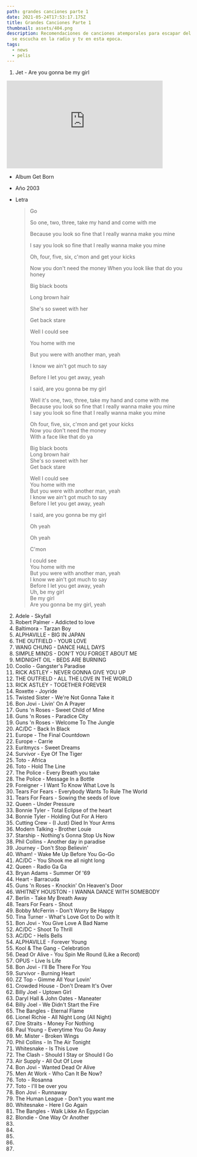 ```yaml
---
path: grandes canciones parte 1
date: 2021-05-24T17:53:17.175Z
title: Grandes Canciones Parte 1
thumbnail: assets/404.png
description: Recomendaciones de canciones atemporales para escapar del ruido que
  se escucha en la radio y tv en esta epoca.
tags:
  - news
  - pelis
---
```

1. Jet - Are you gonna be my girl 

<iframe style="margin: 0 auto; display:block width: 424px, height:238px" width="424" height="238" src="https://www.youtube.com/embed/tuK6n2Lkza0" frameborder="0" allow="accelerometer; autoplay; encrypted-media; gyroscope; picture-in-picture" allowfullscreen></iframe>

* Album Get Born
* Año 2003
* Letra

  > Go
  >
  > So one, two, three, take my hand and come with me
  >
  > Because you look so fine that I really wanna make you mine
  >
  > I say you look so fine that I really wanna make you mine
  >
  > Oh, four, five, six, c'mon and get your kicks
  >
  > Now you don't need the money
  > When you look like that do you honey
  >
  > Big black boots
  >
  > Long brown hair
  >
  > She's so sweet with her
  > 
  > Get back stare
  >
  > Well I could see
  >
  > You home with me
  >
  > But you were with another man, yeah
  >
  > I know we ain't got much to say
  > 
  > Before I let you get away, yeah
  >
  > I said, are you gonna be my girl
  >
  > Well it's one, two, three, take my hand and come with me\
  > Because you look so fine that I really wanna make you mine\
  > I say you look so fine that I really wanna make you mine
  >
  > Oh four, five, six, c'mon and get your kicks\
  > Now you don't need the money\
  > With a face like that do ya
  >
  > Big black boots\
  > Long brown hair\
  > She's so sweet with her\
  > Get back stare
  >
  > Well I could see\
  > You home with me\
  > But you were with another man, yeah\
  > I know we ain't got much to say\
  > Before I let you get away, yeah
  >
  > I said, are you gonna be my girl
  >
  > Oh yeah
  >
  > Oh yeah
  >
  > C'mon
  >
  > I could see\
  > You home with me\
  > But you were with another man, yeah\
  > I know we ain't got much to say\
  > Before I let you get away, yeah\
  > Uh, be my girl\
  > Be my girl\
  > Are you gonna be my girl, yeah

2. Adele - Skyfall
3. Robert Palmer - Addicted to love
4. Baltimora - Tarzan Boy
5. ALPHAVILLE - BIG IN JAPAN
6. THE OUTFIELD - YOUR LOVE
7. WANG CHUNG - DANCE HALL DAYS
8. SIMPLE MINDS - DON'T YOU FORGET ABOUT ME
9. MIDNIGHT OIL - BEDS ARE BURNING
10. Coolio - Gangster's Paradise
11. RICK ASTLEY - NEVER GONNA GIVE YOU UP
12. THE OUTFIELD - ALL THE LOVE IN THE WORLD
13. RICK ASTLEY - TOGETHER FOREVER
14. Roxette - Joyride
15. Twisted Sister - We're Not Gonna Take it
16. Bon Jovi - Livin' On A Prayer
17. Guns 'n Roses - Sweet Child of Mine
18. Guns 'n Roses - Paradice City
19. Guns 'n Roses - Welcome To The Jungle
20. AC/DC - Back In Black
21. Europe - The Final Countdown
22. Europe - Carrie
23. Euritmycs - Sweet Dreams
24. Survivor - Eye Of The Tiger
25. Toto - Africa
26. Toto - Hold The Line
27. The Police - Every Breath you take
28. The Police - Message In a Bottle
29. Foreigner - I Want To Know What Love Is
30. Tears For Fears - Everybody Wants To Rule The World
31. Tears For Fears - Sowing the seeds of love
32. Queen - Under Pressure
33. Bonnie Tyler - Total Eclipse of the heart
34. Bonnie Tyler - Holding Out For A Hero 
35. Cutting Crew - (I Just) Died In Your Arms
36. Modern Talking - Brother Louie
37. Starship - Nothing's Gonna Stop Us Now
38. Phil Collins - Another day in paradise
39. Journey - Don't Stop Believin'
40. Wham! - Wake Me Up Before You Go-Go
41. AC/DC - You Shook me all night long
42. Queen - Radio Ga Ga
43. Bryan Adams - Summer Of '69
44. Heart - Barracuda
45. Guns 'n Roses - Knockin' On Heaven's Door
46. WHITNEY HOUSTON - I WANNA DANCE WITH SOMEBODY
47. Berlin - Take My Breath Away
48. Tears For Fears - Shout
49. Bobby McFerrin - Don't Worry Be Happy
50. Tina Turner - What's Love Got to Do with It
51. Bon Jovi - You Give Love A Bad Name
52. AC/DC - Shoot To Thrill
53. AC/DC - Hells Bells
54. ALPHAVILLE - Forever Young
55. Kool & The Gang - Celebration 
56. Dead Or Alive - You Spin Me Round (Like a Record)
57. OPUS - Live Is Life
58. Bon Jovi - I'll Be There For You
59. Survivor - Burning Heart
60. ZZ Top - Gimme All Your Lovin'
61. Crowded House - Don't Dream It's Over
62. Billy Joel - Uptown Girl
63. Daryl Hall & John Oates - Maneater
64. Billy Joel - We Didn't Start the Fire 
65. The Bangles - Eternal Flame
66. Lionel Richie - All Night Long (All Night)
67. Dire Straits - Money For Nothing
68. Paul Young - Everytime You Go Away
69. Mr. Mister - Broken Wings
70. Phil Collins - In The Air Tonight
71. Whitesnake - Is This Love
72. The Clash - Should I Stay or Should I Go 
73. Air Supply - All Out Of Love
74. Bon Jovi - Wanted Dead Or Alive
75. Men At Work - Who Can It Be Now?
76. Toto - Rosanna
77. Toto - I'll be over you
78. Bon Jovi - Runnaway
79. The Human League - Don't you want me
80. Whitesnake - Here I Go Again 
81. The Bangles - Walk Likke An Egypcian
82. Blondie - One Way Or Another
83.
84.
85.
86.
87.